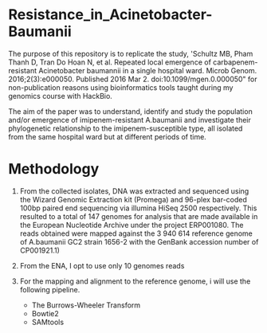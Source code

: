 # Resistance_in_Acinetobacter-Baumanii

The purpose of this repository is to replicate the study, 'Schultz MB, Pham Thanh D, Tran Do Hoan N, et al. Repeated local emergence of carbapenem-resistant Acinetobacter baumannii in a single hospital ward. Microb Genom. 2016;2(3):e000050. Published 2016 Mar 2. doi:10.1099/mgen.0.000050" for non-publication reasons using bioinformatics tools taught during my genomics course with HackBio.

The aim of the paper was to understand, identify and study the population and/or emergence of imipenem-resistant A.baumanii and investigate their phylogenetic relationship to the imipenem-susceptible type, all isolated from the same hospital ward but at different periods of time.

# Methodology

 1. From the collected isolates, DNA was extracted and sequenced using the Wizard Genomic Extraction kit (Promega) and 96-plex bar-coded 100bp paired end sequencing via illumina HiSeq 2500 respectively. This resulted to a total of 147 genomes for analysis that are made available in the European Nucleotide Archive under the project ERP001080. 
The reads obtained were mapped against the 3 940 614 reference genome of A.baumanii GC2 strain 1656-2 with the GenBank accession number of CP001921.1)

 2. From the ENA, I opt to use only 10 genomes reads

 3. For the mapping and alignment to the reference genome, i will use the following pipeline.
      - The Burrows-Wheeler Transform
      - Bowtie2
      - SAMtools


